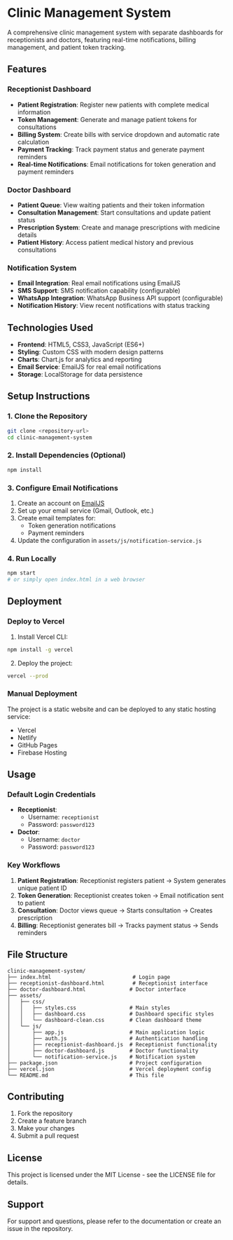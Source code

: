 # Clinic Management System

A comprehensive clinic management system with separate dashboards for receptionists and doctors, featuring real-time notifications, billing management, and patient token tracking.

## Features

### Receptionist Dashboard
- **Patient Registration**: Register new patients with complete medical information
- **Token Management**: Generate and manage patient tokens for consultations
- **Billing System**: Create bills with service dropdown and automatic rate calculation
- **Payment Tracking**: Track payment status and generate payment reminders
- **Real-time Notifications**: Email notifications for token generation and payment reminders

### Doctor Dashboard
- **Patient Queue**: View waiting patients and their token information
- **Consultation Management**: Start consultations and update patient status
- **Prescription System**: Create and manage prescriptions with medicine details
- **Patient History**: Access patient medical history and previous consultations

### Notification System
- **Email Integration**: Real email notifications using EmailJS
- **SMS Support**: SMS notification capability (configurable)
- **WhatsApp Integration**: WhatsApp Business API support (configurable)
- **Notification History**: View recent notifications with status tracking

## Technologies Used
- **Frontend**: HTML5, CSS3, JavaScript (ES6+)
- **Styling**: Custom CSS with modern design patterns
- **Charts**: Chart.js for analytics and reporting
- **Email Service**: EmailJS for real email notifications
- **Storage**: LocalStorage for data persistence

## Setup Instructions

### 1. Clone the Repository
```bash
git clone <repository-url>
cd clinic-management-system
```

### 2. Install Dependencies (Optional)
```bash
npm install
```

### 3. Configure Email Notifications
1. Create an account on [EmailJS](https://www.emailjs.com/)
2. Set up your email service (Gmail, Outlook, etc.)
3. Create email templates for:
   - Token generation notifications
   - Payment reminders
4. Update the configuration in `assets/js/notification-service.js`

### 4. Run Locally
```bash
npm start
# or simply open index.html in a web browser
```

## Deployment

### Deploy to Vercel
1. Install Vercel CLI:
```bash
npm install -g vercel
```

2. Deploy the project:
```bash
vercel --prod
```

### Manual Deployment
The project is a static website and can be deployed to any static hosting service:
- Vercel
- Netlify
- GitHub Pages
- Firebase Hosting

## Usage

### Default Login Credentials
- **Receptionist**: 
  - Username: `receptionist`
  - Password: `password123`
- **Doctor**: 
  - Username: `doctor`
  - Password: `password123`

### Key Workflows
1. **Patient Registration**: Receptionist registers patient → System generates unique patient ID
2. **Token Generation**: Receptionist creates token → Email notification sent to patient
3. **Consultation**: Doctor views queue → Starts consultation → Creates prescription
4. **Billing**: Receptionist generates bill → Tracks payment status → Sends reminders

## File Structure
```
clinic-management-system/
├── index.html                          # Login page
├── receptionist-dashboard.html         # Receptionist interface
├── doctor-dashboard.html              # Doctor interface
├── assets/
│   ├── css/
│   │   ├── styles.css                 # Main styles
│   │   ├── dashboard.css              # Dashboard specific styles
│   │   └── dashboard-clean.css        # Clean dashboard theme
│   └── js/
│       ├── app.js                     # Main application logic
│       ├── auth.js                    # Authentication handling
│       ├── receptionist-dashboard.js  # Receptionist functionality
│       ├── doctor-dashboard.js        # Doctor functionality
│       └── notification-service.js    # Notification system
├── package.json                       # Project configuration
├── vercel.json                        # Vercel deployment config
└── README.md                          # This file
```

## Contributing
1. Fork the repository
2. Create a feature branch
3. Make your changes
4. Submit a pull request

## License
This project is licensed under the MIT License - see the LICENSE file for details.

## Support
For support and questions, please refer to the documentation or create an issue in the repository.